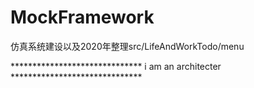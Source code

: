 # MockFramework
仿真系统建设以及2020年整理src/LifeAndWorkTodo/menu

******************************  i am an architecter  ******************************
